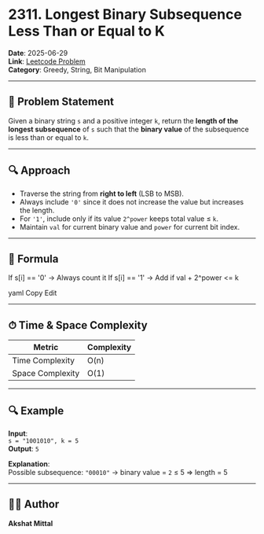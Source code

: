 # 2311. Longest Binary Subsequence Less Than or Equal to K

**Date**: 2025-06-29  
**Link**: [Leetcode Problem](https://leetcode.com/problems/longest-binary-subsequence-less-than-or-equal-to-k)  
**Category**: Greedy, String, Bit Manipulation

---

## 🧠 Problem Statement

Given a binary string `s` and a positive integer `k`, return the **length of the longest subsequence** of `s` such that the **binary value** of the subsequence is less than or equal to `k`.

---

## 🔍 Approach

- Traverse the string from **right to left** (LSB to MSB).
- Always include `'0'` since it does not increase the value but increases the length.
- For `'1'`, include only if its value `2^power` keeps total value ≤ `k`.
- Maintain `val` for current binary value and `power` for current bit index.

---

## 🧮 Formula

If s[i] == '0' → Always count it
If s[i] == '1' → Add if val + 2^power <= k

yaml
Copy
Edit

---

## ⏱ Time & Space Complexity

| Metric           | Complexity |
|------------------|------------|
| Time Complexity  | O(n)       |
| Space Complexity | O(1)       |

---

## 🔍 Example

**Input**:  
`s = "1001010", k = 5`  
**Output**: `5`

**Explanation**:  
Possible subsequence: `"00010"` → binary value = `2` ≤ 5 ⇒ length = 5

---

## 👨‍💻 Author

**Akshat Mittal**
